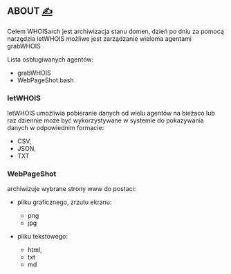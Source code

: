 
## ABOUT [<span style='font-size:20px;'>&#x270D;</span>](https://github.com/whoisarch/docs/edit/main/DOCS/ABOUT.md)

Celem WHOISarch jest archiwizacja stanu domen, dzień po dniu
za pomocą narzędzia letWHOIS możliwe jest zarządzanie wieloma agentami grabWHOIS


Lista osbługiwanych agentów:

+ grabWHOIS
+ WebPageShot.bash


### letWHOIS

letWHOIS umożliwia pobieranie danych od wielu agentów na bieżaco lub raz dziennie
może być wykorzystywane w systemie do pokazywania danych w odpowiednim formacie:
+ CSV,
+ JSON,
+ TXT


### WebPageShot

archiwizuje wybrane strony www do postaci:
+ pliku graficznego, zrzutu ekranu:
  + png
  + jpg

+ pliku tekstowego:
  + html,
  + txt
  + md